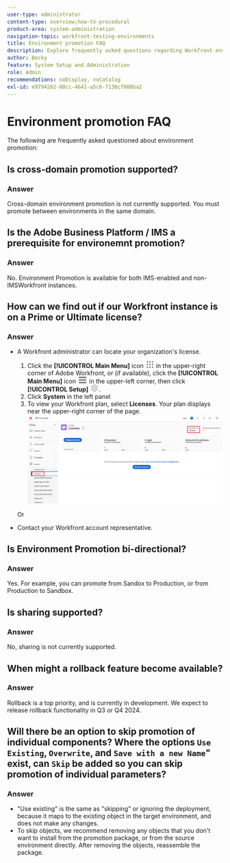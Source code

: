 ```yaml
---
user-type: administrator
content-type: overview;how-to-procedural
product-area: system-administration
navigation-topic: workfront-testing-environments
title: Environment promotion FAQ
description: Explore frequently asked questions regarding Workfront environment promotion.
author: Becky
feature: System Setup and Administration
role: Admin
recommendations: noDisplay, noCatalog
exl-id: e9794262-80cc-4641-a5c6-7130cf008ba2
---
```

# Environment promotion FAQ

The following are frequently asked questioned about environment promotion:

## Is cross-domain promotion supported?

### Answer

Cross-domain environment promotion is not currently supported. You must promote between environments in the same domain.

## Is the Adobe Business Platform / IMS a prerequisite for environemnt promotion?

### Answer

No. Environment Promotion is available for both IMS-enabled and non-IMSWorkfront instances.

## How can we find out if our Workfront instance is on a Prime or Ultimate license?

### Answer

* A Workfront administrator can locate your organization's license.

   1. Click the **[!UICONTROL Main Menu]** icon ![Main Menu](/help/_includes/assets/main-menu-icon.png) in the upper-right corner of Adobe Workfront, or (if available), click the **[!UICONTROL Main Menu]** icon ![Main Menu](/help/_includes/assets/main-menu-icon-left-nav.png) in the upper-left corner, then click **[!UICONTROL Setup]** ![Setup icon](/help/_includes/assets/gear-icon-setup.png).
   1. Click **System** in the left panel
   1. To view your Workfront plan, select **Licenses**.
      Your plan displays near the upper-right corner of the page.
      ![](assets/locate-plan.png)

   Or
* Contact your Workfront account representative.

## Is Environment Promotion bi-directional?

### Answer

Yes. For example, you can promote from Sandox to Production, or from Production to Sandbox.

## Is sharing supported?

### Answer

No, sharing is not currently supported.

## When might a rollback feature become available?

### Answer

Rollback is a top priority, and is currently in development. We expect to release rollback functionality in Q3 or Q4 2024.

## Will there be an option to skip promotion of individual components? Where the options `Use Existing`, `Overwrite`, and `Save with a new Name`" exist, can `Skip` be added so you can skip promotion of individual parameters?

### Answer


* "Use existing" is the same as "skipping" or ignoring the deployment, because it maps to the existing object in the target environment, and does not make any changes.
* To skip objects, we recommend removing
any objects that you don't want to install from the promotion package, or from the source environment directly. After removing the objects, reassemble the package.
